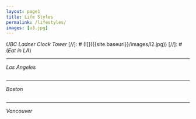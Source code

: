 ```yaml
---
layout: page1
title: Life Styles
permalink: /lifestyles/
images: [u3.jpg]
---
```

*UBC Ladner Clock Tower*
[//]: # (![]&#40;{{site.baseurl}}/images/l2.jpg&#41;)
[//]: # (*Eat in LA*)

***
*Los Angeles*
<div class="yy">
  <div class="container">
    <div class="row">
      <div class="col col-6 col-t-12">
        <div class="hero__image">
          <img src="{{site.baseurl}}/images/l1.jpg" alt="">
        </div>
      </div>
      <div class="col col-6 col-t-12">
        <div class="hero__image">
          <img src="{{site.baseurl}}/images/l2.jpg" alt="">
        </div>
      </div>
    </div>
  </div>
</div>

***
*Boston*
<div class="yy">
  <div class="container">
    <div class="row">
      <div class="col col-6 col-t-12">
        <div class="hero__image">
          <img src="{{site.baseurl}}/images/l3.jpg" alt="">
        </div>
      </div>
      <div class="col col-6 col-t-12">
        <div class="hero__image">
          <img src="{{site.baseurl}}/images/l5.jpg" alt="">
        </div>
      </div>
    </div>
  </div>
</div>
<div class="yy">
  <div class="container">
    <div class="row">
      <div class="col col-6 col-t-12">
        <div class="hero__image">
          <img src="{{site.baseurl}}/images/l6.jpg" alt="">
        </div>
      </div>
      <div class="col col-6 col-t-12">
        <div class="hero__image">
          <img src="{{site.baseurl}}/images/l7.jpg" alt="">
        </div>
      </div>
    </div>
  </div>
</div>

***
*Vancouver*
<div class="yy">
  <div class="container">
    <div class="row">
      <div class="col col-6 col-t-12">
        <div class="hero__image">
          <img src="{{site.baseurl}}/images/l4.jpg" alt="">
        </div>
      </div>
      <div class="col col-6 col-t-12">
        <div class="hero__image">
          <img src="{{site.baseurl}}/images/u1.jpg" alt="">
        </div>
        <div class="hero__image">
          <img src="{{site.baseurl}}/images/u2.jpg" alt="">
        </div>
      </div>
    </div>
  </div>
</div>

